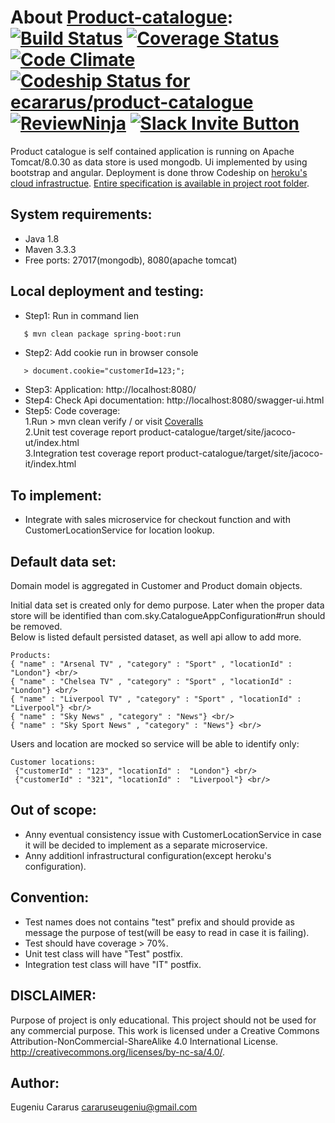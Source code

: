 # About [Product-catalogue](https://product-catalogue-poc.herokuapp.com/): [![Build Status](https://travis-ci.org/ecararus/product-catalogue.svg?branch=master)](https://travis-ci.org/ecararus/product-catalogue) [![Coverage Status](https://coveralls.io/repos/github/ecararus/product-catalogue/badge.svg?branch=master)](https://coveralls.io/github/ecararus/product-catalogue?branch=master) [![Code Climate](https://codeclimate.com/github/ecararus/product-catalogue/badges/gpa.svg)](https://codeclimate.com/github/ecararus/product-catalogue) [ ![Codeship Status for ecararus/product-catalogue](https://codeship.com/projects/9970d200-ce89-0133-ea65-56ac8db24476/status?branch=master)](https://codeship.com/projects/140958)  [![ReviewNinja](https://app.review.ninja/53860556/badge)](https://app.review.ninja/ecararus/product-catalogue) [![Slack Invite Button](https://slack-product-catalogue.herokuapp.com/badge.svg)](https://slack-invite-product-catalogue.herokuapp.com)

Product catalogue is self contained application is running on Apache Tomcat/8.0.30 as data store is used mongodb.
Ui implemented by using bootstrap and angular. Deployment is done throw Codeship on [heroku's cloud infrastructue](https://product-catalogue-poc.herokuapp.com).
[Entire specification is available in project root folder](https://github.com/ecararus/product-catalogue/blob/master/Product%20Selection%20UT.PDF).


## System requirements:
 - Java 1.8
 - Maven 3.3.3
 - Free ports: 27017(mongodb), 8080(apache tomcat)

## Local deployment and testing:
 - Step1: Run in command lien 
 ``` sh
    $ mvn clean package spring-boot:run
 ```
 - Step2: Add cookie run in browser console 
 ``` 
    > document.cookie="customerId=123;";
 ```
 - Step3: Application: http://localhost:8080/
 - Step4: Check Api documentation: http://localhost:8080/swagger-ui.html
 - Step5: Code coverage:<br/> 
          1.Run > mvn clean verify / or visit [Coveralls](https://coveralls.io/github/ecararus/product-catalogue?branch=master)<br/>
          2.Unit test coverage report product-catalogue/target/site/jacoco-ut/index.html<br/>
          3.Integration test coverage report product-catalogue/target/site/jacoco-it/index.html<br> 
          
## To implement:
 - Integrate with sales microservice for checkout function and with CustomerLocationService for location lookup.

## Default data set:
Domain model is aggregated in Customer and Product domain objects.

Initial data set is created only for demo purpose. Later when the proper data store will be identified than com.sky.CatalogueAppConfiguration#run should be removed.<br/>
Below is listed default persisted dataset, as well api allow to add more.

```
Products:
{ "name" : "Arsenal TV" , "category" : "Sport" , "locationId" : "London"} <br/>
{ "name" : "Chelsea TV" , "category" : "Sport" , "locationId" : "London"} <br/>
{ "name" : "Liverpool TV" , "category" : "Sport" , "locationId" : "Liverpool"} <br/>
{ "name" : "Sky News" , "category" : "News"} <br/>
{ "name" : "Sky Sport News" , "category" : "News"} <br/>
```

Users and location are mocked so service will be able to identify only:  <br/>
```
Customer locations:
 {"customerId" : "123", "locationId" :  "London"} <br/>
 {"customerId" : "321", "locationId" :  "Liverpool"} <br/>
```

## Out of scope:
 - Anny eventual consistency issue with CustomerLocationService in case it will be decided to implement as a separate microservice.
 - Anny additionl infrastructural configuration(except heroku's configuration).

## Convention:
 - Test names does not contains "test" prefix and should provide as message the purpose of test(will be easy to read in case it is failing).
 - Test should have coverage > 70%.
 - Unit test class will have "Test" postfix.
 - Integration test class will have "IT" postfix.

## DISCLAIMER:
Purpose of project is only educational.
This project should not be used for any commercial purpose.
This work is licensed under a Creative Commons Attribution-NonCommercial-ShareAlike 4.0 International License.
http://creativecommons.org/licenses/by-nc-sa/4.0/.

## Author:
Eugeniu Cararus
cararuseugeniu@gmail.com
